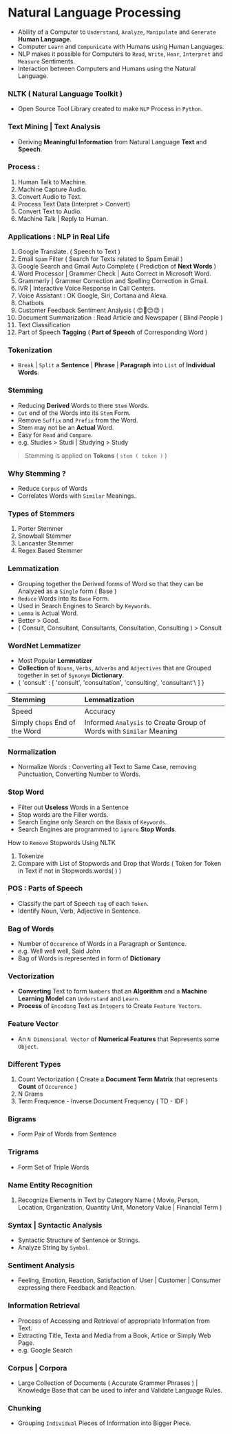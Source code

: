# Natural Language Processing

- Ability of a Computer to `Understand`, `Analyze`, `Manipulate` and `Generate` **Human Language**.
- Computer `Learn` and `Compunicate` with Humans using Human Languages.
- NLP makes it possible for Computers to `Read`, `Write`, `Hear`, `Interpret` and `Measure` Sentiments. 
- Interaction between Computers and Humans using the Natural Language.

### NLTK ( Natural Language Toolkit ) 
- Open Source Tool Library created to make `NLP` Process in `Python`.

### Text Mining | Text Analysis 
- Deriving **Meaningful Information** from Natural Language **Text** and **Speech**.

### Process :

1. Human Talk to Machine.
2. Machine Capture Audio.
3. Convert Audio to Text.
4. Process Text Data (Interpret > Convert)
5. Convert Text to Audio.
6. Machine Talk | Reply to Human.

### Applications : NLP in Real Life

1. Google Translate. ( Speech to Text )
2. Email `Spam` Filter ( Search for Texts related to Spam Email )
3. Google Search and Gmail Auto Complete ( Prediction of **Next Words** ) 
4. Word Processor | Grammer Check | Auto Correct in Microsoft Word. 
5. Grammerly | Grammer Correction and Spelling Correction in Gmail.
6. IVR | Interactive Voice Response in Call Centers.
7. Voice Assistant : OK Google, Siri, Cortana and Alexa.
8. Chatbots
9. Customer Feedback Sentiment Analysis ( 😊🙂😔😡 )
10. Document Summarization : Read Article and Newspaper ( Blind People )
11. Text Classification
12. Part of Speech **Tagging** ( **Part of Speech** of Corresponding Word )

### Tokenization
- `Break` | `Split` a **Sentence** | **Phrase** | **Paragraph** into `List` of **Individual Words**.

### Stemming 
- Reducing **Derived** Words to there `Stem` Words.
- `Cut` end of the Words into its `Stem` Form.
- Remove `Suffix` and `Prefix` from the Word.
- Stem may not be an **Actual** Word.
- Easy for `Read` and `Compare`.
- e.g. Studies > Studi | Studying > Study

> Stemming is applied on **Tokens** ( `stem ( token )` ) 

### Why Stemming ?
- Reduce `Corpus` of Words
- Correlates Words with `Similar` Meanings.

### Types of Stemmers
1. Porter Stemmer
2. Snowball Stemmer
3. Lancaster Stemmer
4. Regex Based Stemmer

### Lemmatization
- Grouping together the Derived forms of Word so that they can be Analyzed as a `Single` form ( Base )
- `Reduce` Words into its `Base` Form.
- Used in Search Engines to Search by `Keywords`.
- `Lemma` is Actual Word.
- Better > Good.
- ( Consult, Consultant, Consultants, Consultation, Consulting ) > Consult

### WordNet Lemmatizer
- Most Popular **Lemmatizer**
- **Collection** of `Nouns`, `Verbs`, `Adverbs` and `Adjectives` that are Grouped together in set of `Synonym` **Dictionary**.
- { 'consult' : \[ 'consult', 'consultation', 'consulting', 'consultant'\ ] }

Stemming | Lemmatization
:--- | :---
Speed | Accuracy
Simply `Chops` End of the Word | Informed `Analysis` to Create Group of Words with `Similar` Meaning

### Normalization
- Normalize Words : Converting all Text to Same Case, removing Punctuation, Converting Number to Words.

### Stop Word
- Filter out **Useless** Words in a Sentence
- Stop words are the Filler words.
- Search Engine only Search on the Basis of `Keywords`.
- Search Engines are programmed to `ignore` **Stop Words**.

How to `Remove` Stopwords
Using NLTK
1. Tokenize 
2. Compare with List of Stopwords and Drop that Words ( Token for Token in Text if not in Stopwords.words( ) ) 

### POS : Parts of Speech
- Classify the part of Speech `tag` of each `Token`.
- Identify Noun, Verb, Adjective in Sentence.

### Bag of Words
- Number of `Occurence` of Words in a Paragraph or Sentence.
- e.g. Well well well, Said John
- Bag of Words is represented in form of **Dictionary** 

### Vectorization
- **Converting** Text to form `Numbers` that an **Algorithm** and a **Machine Learning Model** can `Understand` and `Learn`.
- **Process** of `Encoding` Text as `Integers` to Create `Feature Vectors`.

### Feature Vector
- An `N Dimensional Vector` of **Numerical Features** that Represents some `Object`.

### Different Types
1. Count Vectorization ( Create a **Document Term Matrix**   that represents **Count** of `Occurence` )
2. N Grams
3. Term Frequence - Inverse Document Frequency ( TD - IDF ) 

### Bigrams
- Form Pair of Words from Sentence

### Trigrams
- Form Set of Triple Words

### Name Entity Recognition
1. Recognize Elements in Text by Category Name ( Movie, Person, Location, Organization, Quantity Unit, Monetory Value | Financial Term )

### Syntax | Syntactic Analysis
- Syntactic Structure of Sentence or Strings.
- Analyze String by `Symbol`. 

### Sentiment Analysis
- Feeling, Emotion, Reaction, Satisfaction of User | Customer | Consumer expressing there Feedback and Reaction.

### Information Retrieval
- Process of Accessing and Retrieval of appropriate Information  from Text.
- Extracting Title, Texta and Media from a Book, Artice or Simply Web Page.
- e.g. Google Search

### Corpus | Corpora
- Large Collection of Documents ( Accurate Grammer Phrases ) | Knowledge Base that can be used to infer and Validate Language Rules.

### Chunking
- Grouping `Individual` Pieces of Information into Bigger Piece.
